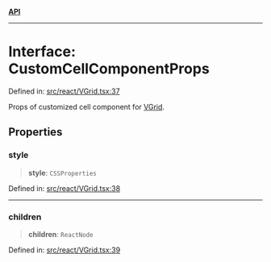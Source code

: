 [**API**](../../API.md)

***

# Interface: CustomCellComponentProps

Defined in: [src/react/VGrid.tsx:37](https://github.com/inokawa/virtua/blob/9beb70eb109c037ab86ea839e5f119e979768d35/src/react/VGrid.tsx#L37)

Props of customized cell component for [VGrid](../variables/experimental_VGrid.md).

## Properties

### style

> **style**: `CSSProperties`

Defined in: [src/react/VGrid.tsx:38](https://github.com/inokawa/virtua/blob/9beb70eb109c037ab86ea839e5f119e979768d35/src/react/VGrid.tsx#L38)

***

### children

> **children**: `ReactNode`

Defined in: [src/react/VGrid.tsx:39](https://github.com/inokawa/virtua/blob/9beb70eb109c037ab86ea839e5f119e979768d35/src/react/VGrid.tsx#L39)
